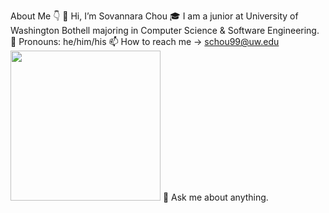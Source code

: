 About Me 👇
  👋 Hi, I’m Sovannara Chou
      🎓 I am a junior at University of Washington Bothell majoring in Computer Science & Software Engineering.
      👨 Pronouns: he/him/his
      📫 How to reach me -> schou99@uw.edu
      <a href="http://www.facebook.com/sovannara.chou" target="_blank"><img src="http://i.imgur.com/P3YfQoD.png" width="240" height="240"/></a>
      💬 Ask me about anything.
      
      

